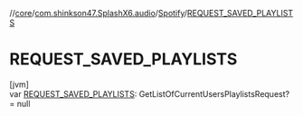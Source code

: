 //[core](../../../index.md)/[com.shinkson47.SplashX6.audio](../index.md)/[Spotify](index.md)/[REQUEST_SAVED_PLAYLISTS](-r-e-q-u-e-s-t_-s-a-v-e-d_-p-l-a-y-l-i-s-t-s.md)

# REQUEST_SAVED_PLAYLISTS

[jvm]\
var [REQUEST_SAVED_PLAYLISTS](-r-e-q-u-e-s-t_-s-a-v-e-d_-p-l-a-y-l-i-s-t-s.md): GetListOfCurrentUsersPlaylistsRequest? = null
